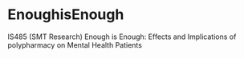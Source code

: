 # EnoughisEnough
IS485 (SMT Research) Enough is Enough:  Effects and Implications of polypharmacy on Mental Health Patients
